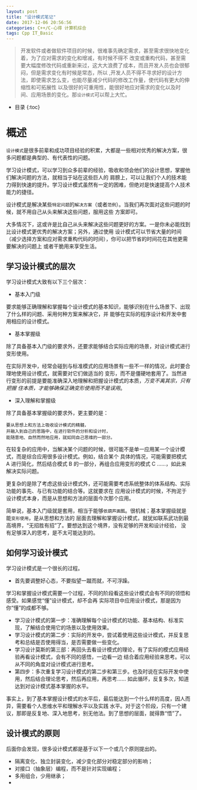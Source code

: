 ```yaml
---
layout: post
title: "设计模式笔记"
date: 2017-12-06 20:56:56
categories: C++/C-心得 计算机综合 
tags: Cpp IT_Basic
---
```


> 开发软件或者做软件项目的时候，很难事先确定需求，甚至需求很快地变化着，为了应对需求的变化和增减，有时候不得不
> 改变或重构代码，甚至需要大幅度修改代码或重新来过，这大大浪费了成本，而且开发人员也会很郁闷，但是需求变化有时候是常态，所以
> ,开发人员不得不寻求好的设计方法，即使需求怎么变，也能尽量减少代码的修改工作量，使代码有更大的伸缩性和可拓展性
> 以及很好的可重用性，能很好地应对需求的变化以及时间、应用场景的变化。那```设计模式```可以帮上大忙。




* 目录
{:toc}

# 概述

```设计模式```是很多前辈和成功项目经验的积累，大都是一些相对优秀的解决方案，很多问题都是典型的、有代表性的问题。

学习设计模式，可以学习到众多前辈的经验，吸收和领会他们的设计思想，掌握他们解决问题的方法，就相当于站在这些巨人的
肩膀上，可以让我们个人的技术能力得到快速的提升。学习设计模式虽然有一定的困难，但绝对是快速提高个人技术能力的捷径。

设计模式是解决某些```特定问题```的```解决方案```（或者```范例```）。当我们再次面对这些问题的时候，就不用自己从头来解决这些问题，服用这些
方案即可。

大多情况下，这或许是比自己从头来解决这些问题更好的方案。一是你未必能找到比设计模式更优秀的解决方案；另外，通过使用
设计模式可以节省大量的时间（减少选择方案和应对需求重构代码的时间），你可以把节省的时间花在其他更需要解决的问题上
或者干脆用来享受生活。

## 学习设计模式的层次

学习设计模式大致有以下三个层次：

+ 基本入门级

要求能够正确理解和掌握每个设计模式的基本知识，能够识别在什么场景下、出现了什么样的问题、采用何种方案来解决它，并
能够在实际的程序设计和开发中套用相应的设计模式。

+ 基本掌握级

除了具备基本入门级的要求外，还要求能够结合实际应用的场景，对设计模式进行变形使用。

在实际开发中，经常会碰到与标准模式的应用场景有一些不一样的情况，此时要合理地使用设计模式，就需要对它们做适当的
变形，而不是僵硬地套用了。当然进行变形的前提是要能准确深入地理解和把握设计模式的本质，*万变不离其宗，只有把握
住本质，才能够确保正确变形使用而不是误用*。

+ 深入理解和掌握级

除了具备基本掌握级的要求外，更主要的是：

    要从思想上和方法上吸收设计模式的精髓，
    并融入到自己的思路中，在进行软件的分析和设计时，
    能随意地、自然而然地应用，就如同自己思维的一部分。

在较复杂的应用中，当解决某个问题的时候，很可能不是单一应用某一个设计模式，而是综合应用很多设计模式。例如，结合某个
具体的情况，可能需要把模式 A 进行简化，然后结合模式 B 的一部分，再组合应用变形的模式 C ……，如此来解决实际问题。

更复杂的是除了考虑这些设计模式外，还可能需要考虑系统整体的体系结构、实际功能的事先、与已有功能的结合等。这就要求在
应用设计模式的时候，不拘泥于设计模式本身，而是从思想和方法的层面今次那个应用。

简单说，基本入门级就是套用，相当于能够```依葫芦画瓢```。很机械；基本掌握级就是能```变形使用```，是从思想和方法的
层面去理解和掌握设计模式，就犹如联系武功到最高境界，“无招胜有招”了。要想达到这个境界，没有足够的开发和设计经验，
没有足够深入的思考，是不太可能达到的。

## 如何学习设计模式

学习设计模式是一个很长的过程。

+ 首先要调整好心态，不要指望一蹴而就，不可浮躁。

学习和掌握设计模式需要一个过程，不同的阶段看这些设计模式会有不同的领悟和感受。如果感觉“懂”设计模式，却不会再
实际项目中应用设计模式，那是因为你“懂”的成都不够。

+ 学习设计模式的第一步：准确理解每个设计模式的功能、基本结构、标准实现，了解结合使用它的场景以及使用效果。
+ 学习设计模式的第二步：实际的开发中，尝试着使用这些设计模式，并反复思考和总结是否使用得当，是否需要做一些变化。
+ 学习设计莫斯的第三部：再回头去看设计模式的理论，有了实际的模式应用经验再看设计模式，会有不同的感悟，一边看一边
结合着应用经验来思考。可以从不同的角度对设计模式进行思考。
+ 第四步：多次重复学习设计模式的第二步和第三步。也及时说在实际开发中使用，然后结合理论思考，然后再应用，再思考……
如此循环，反复多次，知道达到对设计模式基本掌握的水平。

事实上，到了基本掌握设计模式的水平后，最后能达到一个什么样的高度，因人而异，需要看个人思维水平和理解水平以及实践
水平。对于这个阶段，只有一个建议，那即是反复地、深入地思考，别无他法。到了思想的层面，就得靠“悟”了。

## 设计模式的原则

后面你会发现，很多设计模式都是基于以下一个或几个原则提出的。

+ 隔离变化、独立封装变化，减少变化部分对稳定部分的影响；
+ 对接口（抽象层）编程，而不是针对实现编程；
+ 多用组合，少用继承；
+ 
